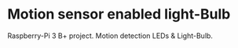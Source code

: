 # Motion sensor enabled light-Bulb
Raspberry-Pi 3 B+ project. Motion detection LEDs &amp; Light-Bulb.
